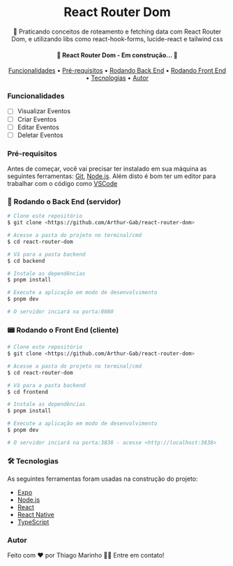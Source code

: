 <h1 align="center">React Router Dom</h1>

<p align="center">💜 Praticando conceitos de roteamento e fetching data com React Router Dom, e utilizando libs como react-hook-forms, lucide-react e tailwind css</p>

<h4 align="center"> 
	🚧  React Router Dom - Em construção...  🚧
</h4>

<p align="center">
 <a href="#features">Funcionalidades</a> •
 <a href='pre_requisitos'>Pré-requisitos</a> •
 <a href="#run_backend">Rodando Back End</a> • 
 <a href="#run_frontend">Rodando Front End</a> • 
 <a href="#techs">Tecnologias</a> • 
 <a href="#autor">Autor</a>
</p>

<h3 id='#features'> Funcionalidades </h3>

- [ ] Visualizar Eventos
- [ ] Criar Eventos
- [ ] Editar Eventos
- [ ] Deletar Eventos

<h3 id='pre_requisitos'>Pré-requisitos</h3>

Antes de começar, você vai precisar ter instalado em sua máquina as seguintes ferramentas:
[Git](https://git-scm.com), [Node.js](https://nodejs.org/en/).
Além disto é bom ter um editor para trabalhar com o código como [VSCode](https://code.visualstudio.com/)

<h3 id='run_backend'> 🎲 Rodando o Back End (servidor)</h3>

```bash
# Clone este repositório
$ git clone <https://github.com/Arthur-Gab/react-router-dom>

# Acesse a pasta do projeto no terminal/cmd
$ cd react-router-dom

# Vá para a pasta backend
$ cd backend

# Instale as dependências
$ pnpm install

# Execute a aplicação em modo de desenvolvimento
$ pnpm dev

# O servidor inciará na porta:8080
```

<h3 id='run_frontend'> 📟 Rodando o Front End (cliente)</h3>

```bash
# Clone este repositório
$ git clone <https://github.com/Arthur-Gab/react-router-dom>

# Acesse a pasta do projeto no terminal/cmd
$ cd react-router-dom

# Vá para a pasta backend
$ cd frontend

# Instale as dependências
$ pnpm install

# Execute a aplicação em modo de desenvolvimento
$ pnpm dev

# O servidor inciará na porta:3838 - acesse <http://localhost:3838>
```

<h3 id='techs'>🛠 Tecnologias</h3>

As seguintes ferramentas foram usadas na construção do projeto:

- [Expo](https://expo.io/)
- [Node.js](https://nodejs.org/en/)
- [React](https://pt-br.reactjs.org/)
- [React Native](https://reactnative.dev/)
- [TypeScript](https://www.typescriptlang.org/)

<h3 id='autor'> Autor </h3>
Feito com ❤️ por Thiago Marinho 👋🏽 Entre em contato!
